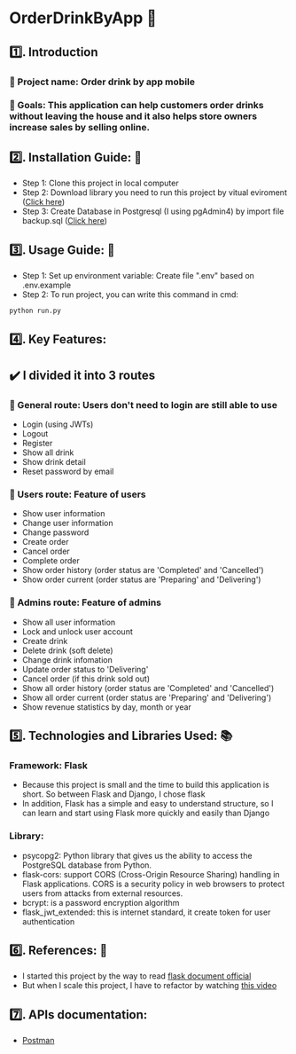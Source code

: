 # OrderDrinkByApp :tropical_drink:
## :one:. Introduction
### :memo: Project name: Order drink by app mobile
### :dart: Goals: This application can help customers order drinks without leaving the house and it also helps store owners increase sales by selling online.

## :two:. Installation Guide: :file_folder:
- Step 1: Clone this project in local computer
- Step 2: Download library you need to run this project by vitual eviroment ([Click here](https://github.com/hanamthai/manage-package-versions-in-python))
- Step 3: Create Database in Postgresql (I using pgAdmin4) by import file backup.sql ([Click here](https://www.youtube.com/watch?v=JFxY2qajjwA))

## :three:. Usage Guide: :book: 
- Step 1: Set up environment variable: Create file ".env" based on .env.example
- Step 2: To run project, you can write this command in cmd:
```bash
python run.py
```

## :four:. Key Features:
## :heavy_check_mark: I divided it into 3 routes
### :couple: General route: Users don't need to login are still able to use
- Login (using JWTs)
- Logout
- Register
- Show all drink
- Show drink detail
- Reset password by email
### :boy: Users route: Feature of users
- Show user information
- Change user information
- Change password
- Create order
- Cancel order
- Complete order
- Show order history (order status are 'Completed' and 'Cancelled')
- Show order current (order status are 'Preparing' and 'Delivering')
### :boy: Admins route: Feature of admins
- Show all user information
- Lock and unlock user account
- Create drink
- Delete drink (soft delete)
- Change drink infomation
- Update order status to 'Delivering'
- Cancel order (if this drink sold out)
- Show all order history (order status are 'Completed' and 'Cancelled')
- Show all order current (order status are 'Preparing' and 'Delivering')
- Show revenue statistics by day, month or year

## :five:. Technologies and Libraries Used: :books:
### Framework: Flask
- Because this project is small and the time to build this application is short. So between Flask and Django, I chose flask
- In addition, Flask has a simple and easy to understand structure, so I can learn and start using Flask more quickly and easily than Django
### Library:
- psycopg2: Python library that gives us the ability to access the PostgreSQL database from Python.
- flask-cors: support CORS (Cross-Origin Resource Sharing) handling in Flask applications. CORS is a security policy in web browsers to protect users from attacks from external resources.
- bcrypt: is a password encryption algorithm
- flask_jwt_extended: this is internet standard, it create token for user authentication
## :six:. References: :notebook_with_decorative_cover:
- I started this project by the way to read [flask document official](https://flask.palletsprojects.com/en/2.2.x/)
- But when I scale this project, I have to refactor by watching [this video](https://www.youtube.com/watch?v=Wfx4YBzg16s&list=PL-osiE80TeTs4UjLw5MM6OjgkjFeUxCYH&index=12)
## :seven:. APIs documentation: 
- [Postman](https://documenter.getpostman.com/view/21836660/2s93CGTGtg)
